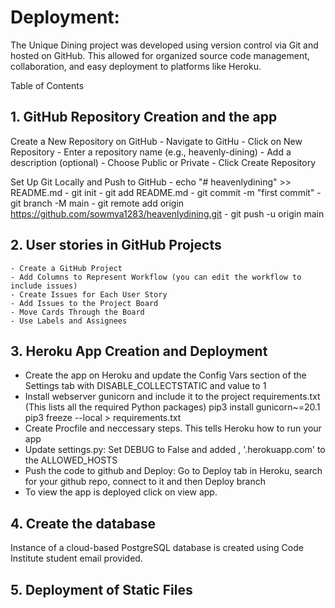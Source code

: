 # Deployment:

The Unique Dining project was developed using version control via Git and hosted on GitHub. This allowed for organized source code management, collaboration, and easy deployment to platforms like Heroku.

Table of Contents

## 1. GitHub Repository Creation and the app

Create a New Repository on GitHub
    - Navigate to GitHu
    - Click on New Repository
    - Enter a repository name (e.g., heavenly-dining)
    - Add a description (optional)
    - Choose Public or Private
    - Click Create Repository

Set Up Git Locally and Push to GitHub
    - echo "# heavenlydining" >> README.md
    - git init
    - git add README.md
    - git commit -m "first commit"
    - git branch -M main
    - git remote add origin https://github.com/sowmya1283/heavenlydining.git
    - git push -u origin main


## 2. User stories in GitHub Projects

    - Create a GitHub Project
    - Add Columns to Represent Workflow (you can edit the workflow to include issues)
    - Create Issues for Each User Story
    - Add Issues to the Project Board
    - Move Cards Through the Board
    - Use Labels and Assignees

## 3. Heroku App Creation and Deployment
   - Create the app on Heroku and update the Config Vars section of the Settings tab with DISABLE_COLLECTSTATIC and value to 1
   - Install webserver gunicorn and include it to the project requirements.txt (This lists all the required Python packages)
        pip3 install gunicorn~=20.1
        pip3 freeze --local > requirements.txt
   - Create Procfile and neccessary steps. This tells Heroku how to run your app
   - Update settings.py: Set DEBUG to False and added , '.herokuapp.com' to the ALLOWED_HOSTS
   - Push the code to github and Deploy: Go to Deploy tab in Heroku, search for your github repo, connect to it and then Deploy branch
   - To view the app is deployed click on view app.
   
## 4. Create the database
 Instance of a cloud-based PostgreSQL database is created using Code Institute student email provided.
## 5. Deployment of Static Files


